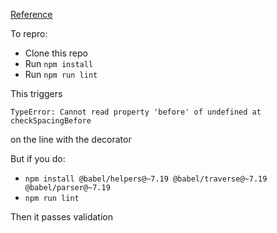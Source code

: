 [Reference](https://github.com/babel/babel/issues/15085)

To repro:

* Clone this repo
* Run `npm install`
* Run `npm run lint`

This triggers
```
TypeError: Cannot read property 'before' of undefined at checkSpacingBefore
```
on the line with the decorator

But if you do:

* `npm install @babel/helpers@~7.19 @babel/traverse@~7.19 @babel/parser@~7.19`
* `npm run lint`

Then it passes validation
